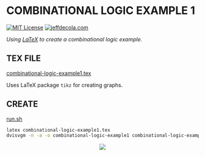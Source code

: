 # COMBINATIONAL LOGIC EXAMPLE 1

[![MIT License](http://img.shields.io/:license-mit-blue.svg)](http://jeffdecola.mit-license.org)
[![jeffdecola.com](https://img.shields.io/badge/website-jeffdecola.com-blue)](https://jeffdecola.com)

_Using
[LaTeX](https://github.com/JeffDeCola/my-cheat-sheets/tree/master/software/development/languages/latex-cheat-sheet/)
to create a combinational logic example._

## TEX FILE

[combinational-logic-example1.tex](combinational-logic-example1.tex)

Uses LaTeX package `tikz` for creating graphs.

## CREATE

[run.sh](run.sh)

```bash
latex combinational-logic-example1.tex
dvisvgm -n -a -o combinational-logic-example1 combinational-logic-example1.dvi
```

<p align="center">
    <img src="combinational-logic-example1.svg"
    align="middle"
</p>
